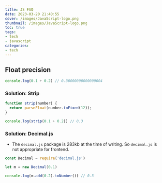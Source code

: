 ```yaml
---
title: JS FAQ
date: 2023-03-20 21:40:55
cover: /images/JavaScript-logo.png
thumbnail: /images/JavaScript-logo.png
toc: true
tags:
- tech
- javascript
categories:
- tech
---
```


## Float precision

``` js
console.log(0.1 + 0.2) // 0.30000000000000004
```

### Solution: Strip

``` js
function strip(number) {
  return parseFloat(number.toFixed(12));
}

console.log(strip(0.1 + 0.2)) // 0.3
```

### Solution: Decimal.js

- The `decimal.js` package is 283kb at the time of writing. So `decimal.js` is not appropriate for frontend.

``` js
const Decimal = require('decimal.js')

let m = new Decimal(0.1)

console.log(m.add(0.2).toNumber()) // 0.3
```
